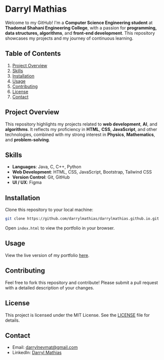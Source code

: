# Darryl Mathias

Welcome to my GitHub! I'm a **Computer Science Engineering student** at **Thadomal Shahani Engineering College**, with a passion for **programming, data structures, algorithms**, and **front-end development**. This repository showcases my projects and my journey of continuous learning.

## Table of Contents

1. [Project Overview](#project-overview)
2. [Skills](#skills)
3. [Installation](#installation)
4. [Usage](#usage)
5. [Contributing](#contributing)
6. [License](#license)
7. [Contact](#contact)

## Project Overview

This repository highlights my projects related to **web development**, **AI**, and **algorithms**. It reflects my proficiency in **HTML**, **CSS**, **JavaScript**, and other technologies, combined with my strong interest in **Physics**, **Mathematics**, and **problem-solving**.

## Skills

- **Languages**: Java, C, C++, Python
- **Web Development**: HTML, CSS, JavaScript, Bootstrap, Tailwind CSS
- **Version Control**: Git, GitHub
- **UI / UX**: Figma

## Installation

Clone this repository to your local machine:

```bash
git clone https://github.com/darrylmathias/darrylmathias.github.io.git
```

Open `index.html` to view the portfolio in your browser.

## Usage

View the live version of my portfolio [here](https://darrylmathias.github.io/Darryl).

## Contributing

Feel free to fork this repository and contribute! Please submit a pull request with a detailed description of your changes.

## License

This project is licensed under the MIT License. See the [LICENSE](LICENSE) file for details.

## Contact

- Email: [darrylnevmat@gmail.com](mailto:darrylnevmat@gmail.com)
- LinkedIn: [Darryl Mathias](https://www.linkedin.com)

<!--
**DarrylMathias/DarrylMathias** is a ✨ _special_ ✨ repository because its `README.md` (this file) appears on your GitHub profile.

Here are some ideas to get you started:

- 🔭 I’m currently working on ...
- 🌱 I’m currently learning ...
- 👯 I’m looking to collaborate on ...
- 🤔 I’m looking for help with ...
- 💬 Ask me about ...
- 📫 How to reach me: ...
- 😄 Pronouns: ...
- ⚡ Fun fact: ...
-->
